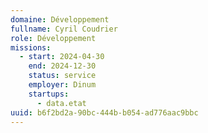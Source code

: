 ```yaml
---
domaine: Développement
fullname: Cyril Coudrier
role: Développement
missions:
  - start: 2024-04-30
    end: 2024-12-30
    status: service
    employer: Dinum
    startups:
      - data.etat
uuid: b6f2bd2a-90bc-444b-b054-ad776aac9bbc
---
```

